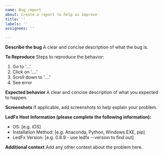 ```yaml
---
name: Bug report
about: Create a report to help us improve
title: ''
labels: ''
assignees: ''

---
```


**Describe the bug**
A clear and concise description of what the bug is.

**To Reproduce**
Steps to reproduce the behavior:
1. Go to '...'
2. Click on '....'
3. Scroll down to '....'
4. See error

**Expected behavior**
A clear and concise description of what you expected to happen.

**Screenshots**
If applicable, add screenshots to help explain your problem.

**LedFx Host Information (please complete the following information):**
 - OS: [e.g. iOS]
 - Installation Method: [e.g. Anaconda, Python, Windows EXE, pip]
 - LedFx Version:  [e.g. 0.8.9 - use ledfx --version to find out]

**Additional context**
Add any other context about the problem here.
